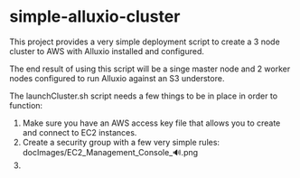 # simple-alluxio-cluster
This project provides a very simple deployment script to create a 3 node cluster to AWS with Alluxio installed and configured.

The end result of using this script will be a singe master node and 2 worker nodes configured to run Alluxio against an S3 understore.

The launchCluster.sh script needs a few things to be in place in order to function:
1) Make sure you have an AWS access key file that allows you to create and connect to EC2 instances.
2) Create a security group with a few very simple rules:
docImages/EC2_Management_Console_🔊.png
3)
